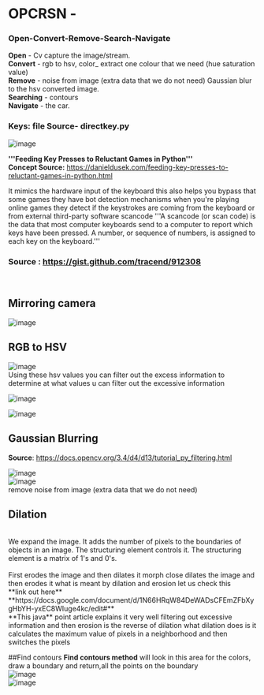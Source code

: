 # **OPCRSN** - 
### Open-Convert-Remove-Search-Navigate
<a2 ><b>Open</b></a2> - Cv capture the image/stream. <br>
<b>Convert</b> - rgb to hsv, color_ extract one colour that we need (hue saturation value)<br>
<b>Remove</b> -  noise from image (extra data that we do not need) Gaussian blur to the hsv converted image.<br>
<b>Searching</b> - contours<br>
<b>Navigate</b> - the car.<br>

### Keys: file Source- directkey.py <br>
![image](https://user-images.githubusercontent.com/67780238/161909396-d8182ac0-fd05-4706-aa31-c2e566209e68.png)

**'''Feeding Key Presses to Reluctant Games in Python'''<br>
 Concept Source:**
 https://danieldusek.com/feeding-key-presses-to-reluctant-games-in-python.html
 
 It mimics the hardware input of the keyboard this also helps you bypass that some games they have bot detection mechanisms when you're playing online games they detect if the keystrokes are coming from the keyboard or from external third-party software
scancode
'''A scancode (or scan code) is the data that most
computer keyboards send to a computer to
report which keys have been pressed. A number,
 or sequence of numbers, is assigned to each key
 on the keyboard.''' 
 ### Source : https://gist.github.com/tracend/912308
<br>

## Mirroring camera
![image](https://user-images.githubusercontent.com/67780238/161907834-a9b1af44-0cce-468b-8305-02c2ba4eb583.png) 
<br>
## RGB to HSV <br>
![image](https://user-images.githubusercontent.com/67780238/161907916-b4d646b6-f135-4a5a-8097-eb0f7c446a16.png)
<br>
Using these hsv values you can filter out the excess information to determine at what values u can filter out the excessive information
    
![image](https://user-images.githubusercontent.com/67780238/161908013-f7fd3572-cfc4-49c3-85c8-e2b00a4b7f62.png)

![image](https://user-images.githubusercontent.com/67780238/161908192-1dea49d8-6f1c-46c9-8768-fb1d03833953.png)


## Gaussian Blurring
**Source**: https://docs.opencv.org/3.4/d4/d13/tutorial_py_filtering.html

![image](https://user-images.githubusercontent.com/67780238/161908409-68d5ce48-682c-417d-9422-e3362f4e7b34.png)
<br>
![image](https://user-images.githubusercontent.com/67780238/161908445-5d993f6b-e2b9-4ad0-b048-f8b58ffb14fc.png)
<br>
remove noise from image (extra data that we do not need)
<br>
## Dilation
<br>
We expand the image. It adds the number of pixels to the boundaries of objects in an image. The structuring element controls it. The structuring element is a matrix of 1's and 0's. <br>
<br>
First erodes the image and then dilates it morph close dilates the image and then erodes it what is meant by dilation and erosion let us check this <br>
**link out here** **https://docs.google.com/document/d/1N66HRqW84DeWADsCFEmZFbXygHbYH-yxEC8WIuge4kc/edit#** <br>
**This java** point article explains it very well filtering out excessive information and then erosion is the reverse of dilation what dilation does is it calculates the maximum value of pixels in a neighborhood and then switches the pixels 
<br>

##Find contours 
**Find contours method**
will look in this area for the colors, draw a boundary and return,all the points on the boundary 
<br>
![image](https://user-images.githubusercontent.com/67780238/161908742-b556073b-f8c8-48d7-a29e-69b70d45251a.png)
<br>
![image](https://user-images.githubusercontent.com/67780238/161908789-c7b81e28-e601-4c61-ad46-5b4d6e78d095.png)


     
